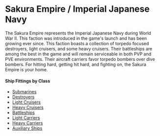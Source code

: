 # Sakura Empire / Imperial Japanese Navy

The Sakura Empire represents the Imperial Japanese Navy during World War II. This faction was introduced in the game's launch and has been growing ever since. This faction boasts a collection of torpedo focused destroyers, light cruisers, and some heavy cruisers. Their battleships are among the best in the game and will remain serviceable in both PVP and PVE environments. Their aircraft carriers favor torpedo bombers over dive bombers. For hitting hard, getting hit hard, and fighting on, the Sakura Empire is your home.


#### Ship Fittings by Class


* [Submarines](/Fittings/SakuraEmpire/IJNSubmarines.md) <br/>
* [Destroyers](/Fittings/SakuraEmpire/IJNDestroyers.md) <br/>
* [Light Cruisers](/Fittings/SakuraEmpire/IJNLightCruisers.md) <br/>
* [Heavy Cruisers](/Fittings/SakuraEmpire/IJNHeavyCruisers.md) <br/>
* [Battleships](/Fittings/SakuraEmpire/IJNBattleships.md) <br/>
* [Light Carriers](/Fittings/SakuraEmpire/IJNLightCarriers.md) <br/>
* [Heavy Carriers](/Fittings/SakuraEmpire/IJNFleetCarriers.md) <br/>
* [Auxiliary Ships](/Fittings/SakuraEmpire/IJNAuxiliaryShips.md) <br/>